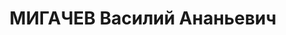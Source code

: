 ---
title: МИГАЧЕВ Василий Ананьевич
description: "Род. 27.12.1889, Самара, русский, б/п. Проживал: Самара. Военный преподаватель.\
  \ \n  Арестован 19.07.1937. Обв. по ст. ст. 58-1б, 58-8, 58-9 и 58-11. Приговор:\
  \ Верховный суд СССР, 25.10.1937 – ВМН. Расстрелян 25.10.1937, в Иркутске. \n  Реабилитирован\
  \ Верховным судом СССР 15.03.1958"
---
